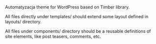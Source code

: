 Automatyzacja theme for WordPress based on Timber library.

All files directly under templates/ should extend some layout defined in layouts/ directory.

All files under components/ directory should be a reusable definitions of site elements, like post teasers, comments, etc.
